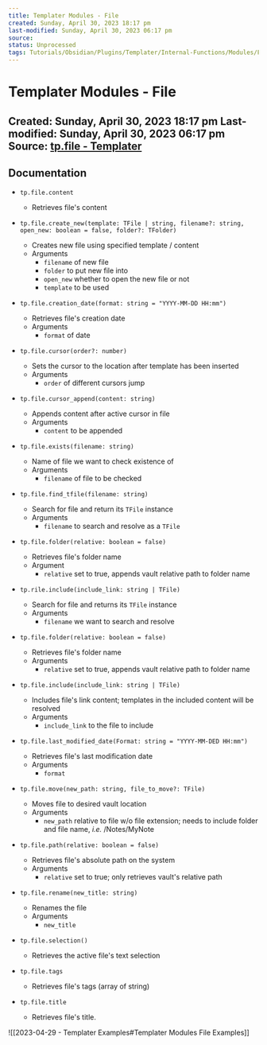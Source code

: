 ```yaml
---
title: Templater Modules - File
created: Sunday, April 30, 2023 18:17 pm
last-modified: Sunday, April 30, 2023 06:17 pm
source: 
status: Unprocessed
tags: Tutorials/Obsidian/Plugins/Templater/Internal-Functions/Modules/File
---
```


# Templater Modules - File
Created: Sunday, April 30, 2023 18:17 pm
Last-modified: Sunday, April 30, 2023 06:17 pm
Source: [tp.file - Templater](https://silentvoid13.github.io/Templater/internal-functions/internal-modules/file-module.html)
---

## Documentation


* `tp.file.content`
	* Retrieves file's content
	
* `tp.file.create_new(template: TFile | string, filename?: string, open_new: boolean = false, folder?: TFolder)`
	* Creates new file using specified template / content
	* Arguments
		* `filename` of new file
		* `folder` to put new file into
		* `open_new` whether to open the new file or not
		* `template` to be used

* `tp.file.creation_date(format: string = "YYYY-MM-DD HH:mm")`
	* Retrieves file's creation date
	* Arguments
		* `format` of date

* `tp.file.cursor(order?: number)`
	* Sets the cursor to the location after template has been inserted
	* Arguments
		* `order` of different cursors jump

* `tp.file.cursor_append(content: string)`
	* Appends content after active cursor in file
	* Arguments
		* `content` to be appended

* `tp.file.exists(filename: string)`
	* Name of file we want to check existence of
	* Arguments
		* `filename` of file to be checked

* `tp.file.find_tfile(filename: string)`
	* Search for file and return its `TFile` instance
	* Arguments
		* `filename` to search and resolve as a `TFile`

* `tp.file.folder(relative: boolean = false)`
	* Retrieves file's folder name
	* Argument
		* `relative` set to true, appends vault relative path to folder name

* `tp.rile.include(include_link: string | TFile)`
	* Search for file and returns its `TFile` instance
	* Arguments
		* `filename` we want to search and resolve

* `tp.file.folder(relative: boolean = false)`
	* Retrieves file's folder name
	* Arguments
		* `relative` set to true, appends vault relative path to folder name

* `tp.file.include(include_link: string | TFile)`
	* Includes file's link content; templates in the included content will be resolved
	* Arguments
		* `include_link` to the file to include

* `tp.file.last_modified_date(Format: string = "YYYY-MM-DED HH:mm")`
	* Retrieves file's last modification date
	* Arguments
		* `format`

* `tp.file.move(new_path: string, file_to_move?: TFile)`
	* Moves file to desired vault location
	* Arguments
		* `new_path` relative to file w/o file extension; needs to include folder and file name, *i.e.* /Notes/MyNote

* `tp.file.path(relative: boolean = false)`
	* Retrieves file's absolute path on the system
	* Arguments
		* `relative` set to true; only retrieves vault's relative path

* `tp.file.rename(new_title: string)`
	* Renames the file
	* Arguments
		* `new_title`

* `tp.file.selection()`
	* Retrieves the active file's text selection

* `tp.file.tags`
	* Retrieves file's tags (array of string)

* `tp.file.title`
	* Retrieves file's title.

![[2023-04-29 - Templater Examples#Templater Modules File Examples]]
